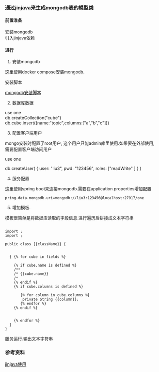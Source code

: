 ### 通过jinjava来生成mongodb表的模型类

#### 前置准备

安装mongodb    
引入jinjava依赖

#### 进行

1. 安装mongodb

这里使用docker compose安装mongodb.

安装脚本

[mongodb安装脚本](./docker-compose.yml)

2. 数据库数据

use one    
db.createCollection("cube")    
db.cube.insert({name:"topic",columns:["a","b","c"]})   

3. 配置客户端用户    

mongo安装时配置了root用户, 这个用户只能admin库里使用.如果要在外部使用,需要配置客户端访问用户

use one

db.createUser(
  {
    user: "liu3",
    pwd: "123456",
    roles: ["readWrite" ]
  }
)

4. 服务配置

这里使用spring boot来连接mongodb.需要在application.properties增加配置

```
pring.data.mongodb.uri=mongodb://liu3:123456@localhost:27017/one
```

5. 增加模板.

模板很简单是将数据库读取的字段信息.进行遍历后拼接成文本字符串

```

import ;
import ;

public class {{className}} {


  { {% for cube in fields %}

    {% if cube.name is defined %}
    /**
    /* {{cube.name}}
    /*
    {% endif %}
    {% if cube.columns is defined %}

       {% for column in cube.columns %}
        private String {{column}};
       {% endfor %}
    {% endif %}


    {% endfor %}
  }
}
```

服务运行.输出文本字符串


### 参考资料

[jinjava使用](https://github.com/HubSpot/jinjava)
